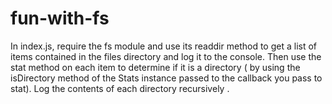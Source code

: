 # fun-with-fs

In index.js, require the fs module and use its readdir method to get a list of items contained in the files directory and log it to the console. Then use the stat method on each item to determine if it is a directory ( by using the isDirectory method of the Stats instance passed to the callback you pass to stat). Log the contents of each directory recursively .

